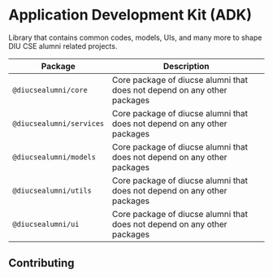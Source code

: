 # Application Development Kit (ADK)

Library that contains common codes, models, UIs, and many more to shape DIU CSE alumni related projects.

| Package              | Description                                                              |
| -------------------- | ------------------------------------------------------------------------ |
| `@diucsealumni/core` | Core package of diucse alumni that does not depend on any other packages |
| `@diucsealumni/services` | Core package of diucse alumni that does not depend on any other packages |
| `@diucsealumni/models` | Core package of diucse alumni that does not depend on any other packages |
| `@diucsealumni/utils` | Core package of diucse alumni that does not depend on any other packages |
| `@diucsealumni/ui` | Core package of diucse alumni that does not depend on any other packages |

## Contributing
